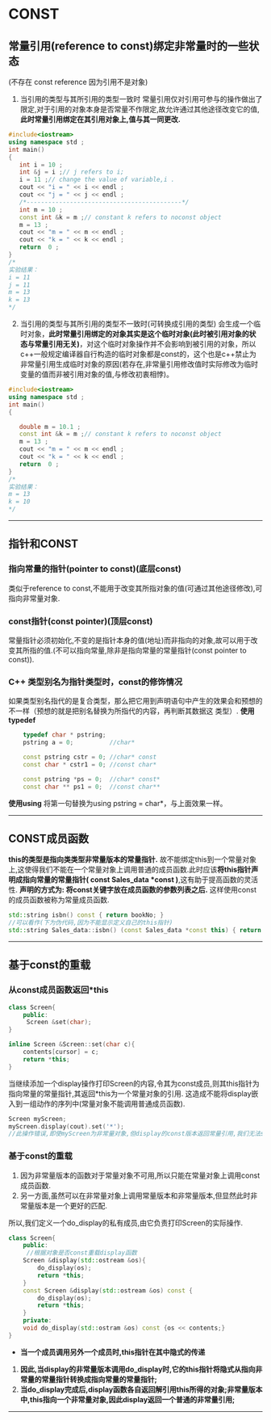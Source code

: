 # CONST
## 常量引用(reference to const)绑定非常量时的一些状态
(不存在 const reference 因为引用不是对象)
1. 当引用的类型与其所引用的类型一致时
 常量引用仅对引用可参与的操作做出了限定,对于引用的对象本身是否常量不作限定,故允许通过其他途径改变它的值,**此时常量引用绑定在其引用对象上,值与其一同更改.**
 ```cpp
#include<iostream>
using namespace std ;
int main()
{
    int i = 10 ;
    int &j = i ;// j refers to i;
    i = 11 ;// change the value of variable,i .
    cout << "i = " << i << endl ;
    cout << "j = " << j << endl ;
    /*-------------------------------------------*/
    int m = 10 ;
    const int &k = m ;// constant k refers to noconst object
    m = 13 ;
    cout << "m = " << m << endl ;
    cout << "k = " << k << endl ;
    return  0 ;
}
/*
实验结果：
i = 11
j = 11
m = 13
k = 13
*/
 ```
2. 当引用的类型与其所引用的类型不一致时(可转换成引用的类型)
 会生成一个临时对象，**此时常量引用绑定的对象其实是这个临时对象(此时被引用对象的状态与常量引用无关)**，对这个临时对象操作并不会影响到被引用的对象，所以c++一般规定编译器自行构造的临时对象都是const的，这个也是c++禁止为非常量引用生成临时对象的原因(若存在,非常量引用修改值时实际修改为临时变量的值而非被引用对象的值,与修改初衷相悖)。
 ```cpp
#include<iostream>
using namespace std ;
int main()
{

    double m = 10.1 ;
    const int &k = m ;// constant k refers to noconst object
    m = 13 ;
    cout << "m = " << m << endl ;
    cout << "k = " << k << endl ;
    return  0 ;
}
/*
实验结果：
m = 13
k = 10
*/
 ```

-------

## 指针和CONST
### 指向常量的指针(pointer to const)(底层const)
类似于reference to const,不能用于改变其所指对象的值(可通过其他途径修改),可指向非常量对象.
### const指针(const pointer)(顶层const)
常量指针必须初始化,不变的是指针本身的值(地址)而非指向的对象,故可以用于改变其所指的值.(不可以指向常量,除非是指向常量的常量指针(const pointer to const)).
### C++ 类型别名为指针类型时，const的修饰情况
如果类型别名指代的是复合类型，那么把它用到声明语句中产生的效果会和预想的不一样（预想的就是把别名替换为所指代的内容，再判断其数据这  类型）.
**使用typedef**
```cpp
	typedef char * pstring;
	pstring a = 0;          //char*

	const pstring cstr = 0; //char* const
	const char * cstr1 = 0; //const char*

	const pstring *ps = 0;  //char* const*
	const char ** ps1 = 0;  //const char**
```
**使用using**
将第一句替换为using pstring = char*，与上面效果一样。

-------

## CONST成员函数
**this的类型是指向类类型非常量版本的常量指针.**
故不能绑定this到一个常量对象上,这使得我们不能在一个常量对象上调用普通的成员函数.此时应该**将this指针声明成指向常量的常量指针( const Sales_data *const )**,这有助于提高函数的灵活性.
**声明的方式为: 将const关键字放在成员函数的参数列表之后.**
这样使用const的成员函数被称为常量成员函数.
```cpp
std::string isbn() const { return bookNo; }
//可以看作(下为伪代码,因为不能显示定义自己的this指针)
std::string Sales_data::isbn() (const Sales_data *const this) { return this->bookNo; }
```

-------

## 基于const的重载
### 从const成员函数返回*this
```cpp
class Screen{
    public:
     Screen &set(char);
}

inline Screen &Screen::set(char c){
    contents[cursor] = c;
    return *this;
}
```
当继续添加一个display操作打印Screen的内容,令其为const成员,则其this指针为指向常量的常量指针,其返回*this为一个常量对象的引用.
这造成不能将display嵌入到一组动作的序列中(常量对象不能调用普通成员函数).
```cpp
Screen myScreen;
myScreen.display(cout).set('*');
//此操作错误,即使myScreen为非常量对象,但display的const版本返回常量引用,我们无法set一个常量对象.
```
### 基于const的重载
1. 因为非常量版本的函数对于常量对象不可用,所以只能在常量对象上调用const成员函数.
2. 另一方面,虽然可以在非常量对象上调用常量版本和非常量版本,但显然此时非常量版本是一个更好的匹配.
   
所以,我们定义一个do_display的私有成员,由它负责打印Screen的实际操作.
```cpp
class Screen{
    public:
     //根据对象是否const重载display函数
    Screen &display(std::ostream &os){
        do_display(os);
        return *this;
    }
    const Screen &display(std::ostream &os) const {
        do_display(os);
        return *this;
    }
    private:
    void do_display(std::ostram &os) const {os << contents;}
}
```
- **当一个成员调用另外一个成员时,this指针在其中隐式的传递**
1. **因此,当display的非常量版本调用do_display时,它的this指针将隐式从指向非常量的常量指针转换成指向常量的常量指针;**
2. **当do_display完成后,display函数各自返回解引用this所得的对象;非常量版本中,this指向一个非常量对象,因此display返回一个普通的非常量引用;**

-------














